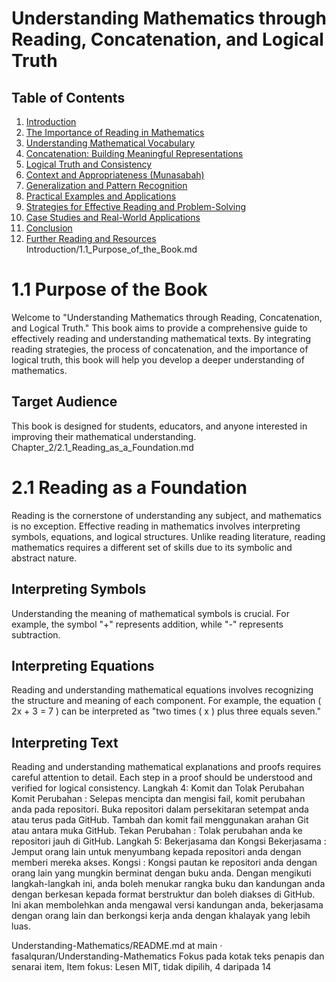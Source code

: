 

# Understanding Mathematics through Reading, Concatenation, and Logical Truth

## Table of Contents
1. [Introduction](Introduction/1.1_Purpose_of_the_Book.md)
2. [The Importance of Reading in Mathematics](Chapter_2/2.1_Reading_as_a_Foundation.md)
3. [Understanding Mathematical Vocabulary](Chapter_3/3.1_Key_Mathematical_Terms.md)
4. [Concatenation: Building Meaningful Representations](Chapter_4/4.1_What_is_Concatenation.md)
5. [Logical Truth and Consistency](Chapter_5/5.1_What_is_Logical_Truth.md)
6. [Context and Appropriateness (Munasabah)](Chapter_6/6.1_The_Role_of_Context_in_Mathematics.md)
7. [Generalization and Pattern Recognition](Chapter_7/7.1_The_Process_of_Generalization.md)
8. [Practical Examples and Applications](Chapter_8/8.1_Mathematical_Contexts.md)
9. [Strategies for Effective Reading and Problem-Solving](Chapter_9/9.1_Multiple_Readings.md)
10. [Case Studies and Real-World Applications](Chapter_10/10.1_Case_Study_1_Solving_Linear_Equations.md)
11. [Conclusion](Conclusion/11.1_Summary_of_Key_Concepts.md)
12. [Further Reading and Resources](Further_Reading_and_Resources/12.1_Recommended_Books.md)
Introduction/1.1_Purpose_of_the_Book.md
# 1.1 Purpose of the Book

Welcome to "Understanding Mathematics through Reading, Concatenation, and Logical Truth." This book aims to provide a comprehensive guide to effectively reading and understanding mathematical texts. By integrating reading strategies, the process of concatenation, and the importance of logical truth, this book will help you develop a deeper understanding of mathematics.

## Target Audience
This book is designed for students, educators, and anyone interested in improving their mathematical understanding.
Chapter_2/2.1_Reading_as_a_Foundation.md
# 2.1 Reading as a Foundation

Reading is the cornerstone of understanding any subject, and mathematics is no exception. Effective reading in mathematics involves interpreting symbols, equations, and logical structures. Unlike reading literature, reading mathematics requires a different set of skills due to its symbolic and abstract nature.

## Interpreting Symbols
Understanding the meaning of mathematical symbols is crucial. For example, the symbol "+" represents addition, while "-" represents subtraction.

## Interpreting Equations
Reading and understanding mathematical equations involves recognizing the structure and meaning of each component. For example, the equation \( 2x + 3 = 7 \) can be interpreted as "two times \( x \) plus three equals seven."

## Interpreting Text
Reading and understanding mathematical explanations and proofs requires careful attention to detail. Each step in a proof should be understood and verified for logical consistency.
Langkah 4: Komit dan Tolak Perubahan
Komit Perubahan : Selepas mencipta dan mengisi fail, komit perubahan anda pada repositori.
Buka repositori dalam persekitaran setempat anda atau terus pada GitHub.
Tambah dan komit fail menggunakan arahan Git atau antara muka GitHub.
Tekan Perubahan : Tolak perubahan anda ke repositori jauh di GitHub.
Langkah 5: Bekerjasama dan Kongsi
Bekerjasama : Jemput orang lain untuk menyumbang kepada repositori anda dengan memberi mereka akses.
Kongsi : Kongsi pautan ke repositori anda dengan orang lain yang mungkin berminat dengan buku anda.
Dengan mengikuti langkah-langkah ini, anda boleh menukar rangka buku dan kandungan anda dengan berkesan kepada format berstruktur dan boleh diakses di GitHub. Ini akan membolehkan anda mengawal versi kandungan anda, bekerjasama dengan orang lain dan berkongsi kerja anda dengan khalayak yang lebih luas.

Understanding-Mathematics/README.md at main · fasalquran/Understanding-Mathematics
Fokus pada kotak teks penapis dan senarai item, Item fokus: Lesen MIT, tidak dipilih, 4 daripada 14
